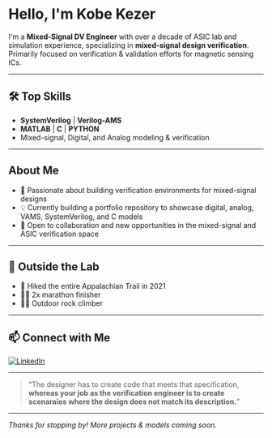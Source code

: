 # Hello, I'm Kobe Kezer

I'm a **Mixed-Signal DV Engineer** with over a decade of ASIC lab and simulation experience, specializing in **mixed-signal design verification**. Primarily focused on verification & validation efforts for magnetic sensing ICs.

---

## 🛠️ Top Skills

- **SystemVerilog** | **Verilog-AMS**
- **MATLAB** | **C** | **PYTHON**
- Mixed-signal, Digital, and Analog modeling & verification

---

## About Me

- 🔬 Passionate about building verification environments for mixed-signal designs
- 💡 Currently building a portfolio repository to showcase digital, analog, VAMS, SystemVerilog, and C models
- 🤝 Open to collaboration and new opportunities in the mixed-signal and ASIC verification space

---

## 🌄 Outside the Lab

- 🥾 Hiked the entire Appalachian Trail in 2021
- 🏃‍♂️ 2x marathon finisher
- 🧗‍♂️ Outdoor rock climber

---

## 📫 Connect with Me

[![LinkedIn](https://img.shields.io/badge/LinkedIn-Kobe%20Kezer-blue?logo=linkedin)](https://www.linkedin.com/in/kobe-kezer/)

---

> “The designer has to create code that meets that specification, **whereas your job as the verification engineer is to create scenaraios where the design does not match its description.**”

---

_Thanks for stopping by! More projects & models coming soon._
